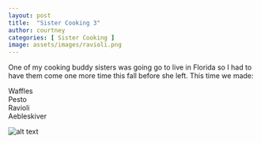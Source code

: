 ```yaml
---
layout: post
title:  "Sister Cooking 3"
author: courtney
categories: [ Sister Cooking ]
image: assets/images/ravioli.png
---
```

One of my cooking buddy sisters was going go to live in Florida so I had to have them come one more time this fall before she left. This time we made:

Waffles<br>
Pesto<br>
Ravioli<br>
Aebleskiver<br>

![alt text](../../assets/images/aebelskiver.png "Aebelskiver")
